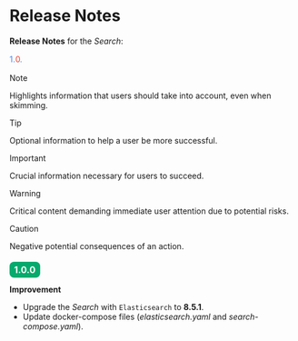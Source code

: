 # Release Notes

**Release Notes** for the *Search*:

<svg xmlns="http://www.w3.org/2000/svg" viewBox="0 0 500 20" background="#04AA6D">
    <text x="0" y="15" fill="#4285f4">1</text>
    <text x="6" y="15" fill="#4285f4">.</text>
    <text x="10" y="15" fill="#ea4335">0</text>
    <text x="18" y="15" fill="#4285f4">.</text>
</svg>

> [!NOTE]  
> Highlights information that users should take into account, even when skimming.

> [!TIP]
> Optional information to help a user be more successful.

> [!IMPORTANT]  
> Crucial information necessary for users to succeed.

> [!WARNING]  
> Critical content demanding immediate user attention due to potential risks.

> [!CAUTION]
> Negative potential consequences of an action.

### <span style="background-color: #04AA6D; color: white; font-size: 16px; padding: 4px 8px; border-radius: 8px;">1.0.0</span> 
**Improvement**
* Upgrade the *Search* with `Elasticsearch` to **8.5.1**.
* Update docker-compose files (*elasticsearch.yaml* and *search-compose.yaml*).
